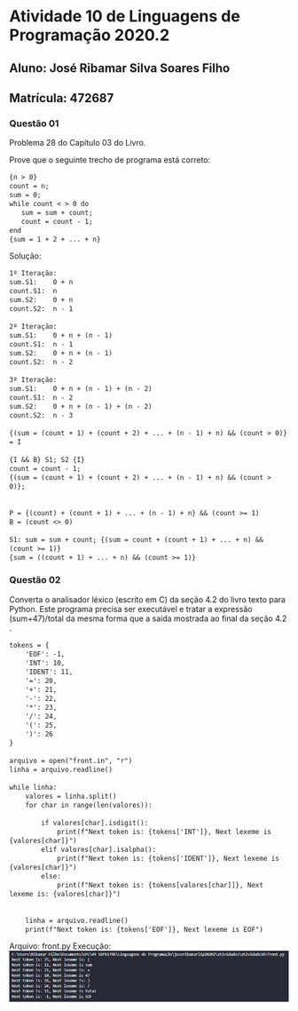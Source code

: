 # Atividade 10 de Linguagens de Programação 2020.2

## Aluno: José Ribamar Silva Soares Filho
## Matrícula: 472687

### Questão 01
Problema 28 do Capítulo 03 do Livro.

Prove que o seguinte trecho de programa está correto:

```
{n > 0}
count = n;
sum = 0;
while count < > 0 do
   sum = sum + count;
   count = count - 1;
end
{sum = 1 + 2 + ... + n}
```

Solução:
```
1º Iteração:
sum.S1:    0 + n
count.S1:  n
sum.S2:    0 + n
count.S2:  n - 1

2º Iteração:
sum.S1:    0 + n + (n - 1)
count.S1:  n - 1
sum.S2:    0 + n + (n - 1)
count.S2:  n - 2

3º Iteração:
sum.S1:    0 + n + (n - 1) + (n - 2)
count.S1:  n - 2
sum.S2:    0 + n + (n - 1) + (n - 2)
count.S2:  n - 3

{(sum = (count + 1) + (count + 2) + ... + (n - 1) + n) && (count > 0)} = I

{I && B} S1; S2 {I}
count = count - 1;
{(sum = (count + 1) + (count + 2) + ... + (n - 1) + n) && (count > 0)};


P = {(count) + (count + 1) + ... + (n - 1) + n} && (count >= 1)
B = (count <> 0)

S1: sum = sum + count; {(sum = count + (count + 1) + ... + n) && (count >= 1)}
{sum = ((count + 1) + ... + n) && (count >= 1)}
```
                        
### Questão 02

Converta o analisador léxico (escrito em C) da seção 4.2 do livro texto para Python. Este programa precisa ser executável e tratar a expressão (sum+47)/total da mesma forma que a saída mostrada ao final da seção 4.2 .

```
tokens = {
    'EOF': -1,
    'INT': 10,
    'IDENT': 11,
    '=': 20,
    '+': 21,
    '-': 22,
    '*': 23,
    '/': 24,
    '(': 25,
    ')': 26
}

arquivo = open("front.in", "r")
linha = arquivo.readline()

while linha:
    valores = linha.split()
    for char in range(len(valores)):

        if valores[char].isdigit():
            print(f"Next token is: {tokens['INT']}, Next lexeme is {valores[char]}")
        elif valores[char].isalpha():
            print(f"Next token is: {tokens['IDENT']}, Next lexeme is {valores[char]}")
        else:
            print(f"Next token is: {tokens[valores[char]]}, Next lexeme is: {valores[char]}")

                
    linha = arquivo.readline()
    print(f"Next token is: {tokens['EOF']}, Next lexeme is EOF")
```

Arquivo: front.py
Execução: !['execução'](./Capturar.png)